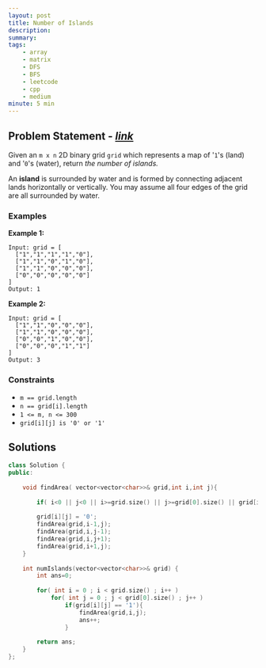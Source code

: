 ```yaml
---
layout: post
title: Number of Islands
description: 
summary: 
tags:
    - array
    - matrix
    - DFS
    - BFS
    - leetcode
    - cpp
    - medium
minute: 5 min
---
```


## Problem Statement - [*link*](https://leetcode.com/problems/number-of-islands/)
Given an `m x n` 2D binary grid `grid` which represents a map of '`1`'s (land) and '`0`'s (water), return *the number of islands.*

An **island** is surrounded by water and is formed by connecting adjacent lands horizontally or vertically. You may assume all four edges of the grid are all surrounded by water.

### Examples
**Example 1:**  
```
Input: grid = [
  ["1","1","1","1","0"],
  ["1","1","0","1","0"],
  ["1","1","0","0","0"],
  ["0","0","0","0","0"]
]
Output: 1
```

**Example 2:**  
```
Input: grid = [
  ["1","1","0","0","0"],
  ["1","1","0","0","0"],
  ["0","0","1","0","0"],
  ["0","0","0","1","1"]
]
Output: 3
```

### Constraints
+ `m == grid.length`
+ `n == grid[i].length`
+ `1 <= m, n <= 300`
+ `grid[i][j] is '0' or '1'`

## Solutions
```cpp
class Solution {
public:
        
    void findArea( vector<vector<char>>& grid,int i,int j){
        
        if( i<0 || j<0 || i>=grid.size() || j>=grid[0].size() || grid[i][j] == '0') return ;
        
        grid[i][j] = '0';
        findArea(grid,i-1,j);
        findArea(grid,i,j-1);
        findArea(grid,i,j+1);
        findArea(grid,i+1,j);
    }
    
    int numIslands(vector<vector<char>>& grid) {
        int ans=0;
        
        for( int i = 0 ; i < grid.size() ; i++ )
            for( int j = 0 ; j < grid[0].size() ; j++ )
                if(grid[i][j] == '1'){
                    findArea(grid,i,j);
                    ans++;
                }
            
        return ans;
    }
};
```
